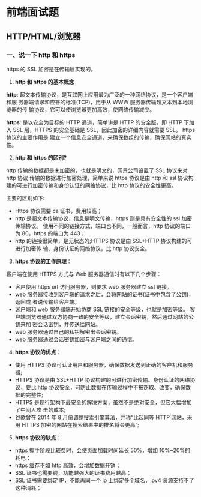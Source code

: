 # 前端面试题

## HTTP/HTML/浏览器

### 一、说一下 http 和 https

https 的 SSL 加密是在传输层实现的。

1. **http 和 https 的基本概念**

**http**: 超文本传输协议，是互联网上应用最为广泛的一种网络协议，是一个客户端和服 务器端请求和应答的标准(TCP)，用于从 WWW 服务器传输超文本到本地浏览器的传 输协议，它可以使浏览器更加高效，使网络传输减少。

**https**: 是以安全为目标的 HTTP 通道，简单讲是 HTTP 的安全版，即 HTTP 下加入 SSL 层，HTTPS 的安全基础是 SSL，因此加密的详细内容就需要 SSL。
https 协议的主要作用是:建立一个信息安全通道，来确保数组的传输，确保网站的真实性。

2. **http 和 https 的区别?**

http 传输的数据都是未加密的，也就是明文的，网景公司设置了 SSL 协议来对 http 协议 传输的数据进行加密处理，简单来说 https 协议是由 http 和 ssl 协议构建的可进行加密传输和身份认证的网络协议，比 http 协议的安全性更高。

主要的区别如下:

- Https 协议需要 ca 证书，费用较高；
- http 是超文本传输协议，信息是明文传输，https 则是具有安全性的 ssl 加密传输协议。 使用不同的链接方式，端口也不同，一般而言，http 协议的端口为 80，https 的端口为 443；
- http 的连接很简单，是无状态的;HTTPS 协议是由 SSL+HTTP 协议构建的可进行加密传 输、身份认证的网络协议，比 http 协议安全。

3. **https 协议的工作原理**：

客户端在使用 HTTPS 方式与 Web 服务器通信时有以下几个步骤：

- 客户使用 https url 访问服务器，则要求 web 服务器建立 ssl 链接。
- web 服务器接收到客户端的请求之后，会将网站的证书(证书中包含了公钥)，返回或 者说传输给客户端。
- 客户端和 web 服务器端开始协商 SSL 链接的安全等级，也就是加密等级。 客户端浏览器通过双方协商一致的安全等级，建立会话密钥，然后通过网站的公钥来加 密会话密钥，并传送给网站。
- web 服务器通过自己的私钥解密出会话密钥。
- web 服务器通过会话密钥加密与客户端之间的通信。

4. **https 协议的优点**：

- 使用 HTTPS 协议可认证用户和服务器，确保数据发送到正确的客户机和服务器;
- HTTPS 协议是由 SSL+HTTP 协议构建的可进行加密传输、身份认证的网络协议，要比 http 协议安全，可防止数据在传输过程中不被窃取、改变，确保数据的完整性;
- HTTPS 是现行架构下最安全的解决方案，虽然不是绝对安全，但它大幅增加了中间人攻 击的成本;
- 谷歌曾在 2014 年 8 月份调整搜索引擎算法，并称“比起同等 HTTP 网站，采用 HTTPS 加密的网站在搜索结果中的排名将会更高”;

5. **https 协议的缺点**：

- https 握手阶段比较费时，会使页面加载时间延长 50%，增加 10%~20%的耗电；
- https 缓存不如 http 高效，会增加数据开销；
- SSL 证书也需要钱，功能越强大的证书费用越高；
- SSL 证书需要绑定 IP，不能再同一个 ip 上绑定多个域名，ipv4 资源支持不了这种消耗；
